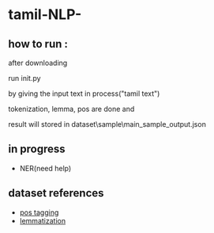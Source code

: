 # tamil-NLP-
## how to run : 
after downloading 

run init.py

by giving the input text in process("tamil text") 
 
tokenization, lemma, pos are done and 

result will stored in dataset\sample\main_sample_output.json

## in progress
 * NER(need help)

## dataset references
  * [pos tagging](https://github.com/UniversalDependencies/UD_Tamil-TTB)
  * [lemmatization](https://github.com/UniversalDependencies/UD_Tamil-TTB)
